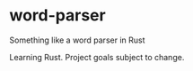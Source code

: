# word-parser
Something like a word parser in Rust

Learning Rust. Project goals subject to change.
